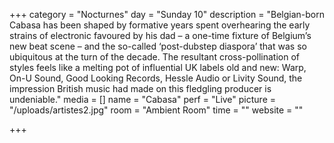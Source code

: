 +++
category = "Nocturnes"
day = "Sunday 10"
description = "Belgian-born Cabasa has been shaped by formative years spent overhearing the early strains of electronic favoured by his dad – a one-time fixture of Belgium’s new beat scene – and the so-called ‘post-dubstep diaspora’ that was so ubiquitous at the turn of the decade. The resultant cross-pollination of styles feels like a melting pot of influential UK labels old and new: Warp, On-U Sound, Good Looking Records, Hessle Audio or Livity Sound, the impression British music had made on this fledgling producer is undeniable."
media = []
name = "Cabasa"
perf = "Live"
picture = "/uploads/artistes2.jpg"
room = "Ambient Room"
time = ""
website = ""

+++
